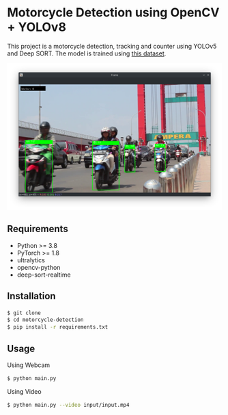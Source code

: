 # Motorcycle Detection using OpenCV + YOLOv8
This project is a motorcycle detection, tracking and counter using YOLOv5 and Deep SORT. The model is trained using [this dataset](https://universe.roboflow.com/magang-bascorro-zbh9t/mobil-motor-and-plat/dataset/1).

![](output/result.png)

## Requirements
- Python >= 3.8
- PyTorch >= 1.8
- ultralytics
- opencv-python
- deep-sort-realtime

## Installation
```bash
$ git clone
$ cd motorcycle-detection
$ pip install -r requirements.txt
```

## Usage
Using Webcam
```bash
$ python main.py
```

Using Video
```bash
$ python main.py --video input/input.mp4
```
